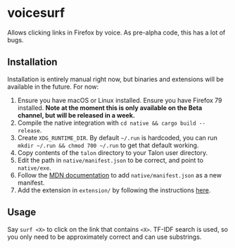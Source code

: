 # voicesurf

Allows clicking links in Firefox by voice. As pre-alpha code, this has a
lot of bugs.

## Installation

Installation is entirely manual right now, but binaries and extensions
will be available in the future. For now:

1. Ensure you have macOS or Linux installed.
   Ensure you have Firefox 79 installed. __Note at the moment this is
   only available on the Beta channel, but will be released in a week.__
2. Compile the native integration with `cd native && cargo build --release`.
3. Create `XDG_RUNTIME_DIR`. By default `~/.run` is hardcoded, you can
   run `mkdir ~/.run && chmod 700 ~/.run` to get that default working.
4. Copy contents of the `talon` directory to your Talon user directory.
5. Edit the path in `native/manifest.json` to be correct, and point to
   `native/exe`.
6. Follow the [MDN documentation](https://developer.mozilla.org/en-US/docs/Mozilla/Add-ons/WebExtensions/Native_manifests#Manifest_location)
   to add `native/manifest.json` as a new manifest.
7. Add the extension in `extension/` by following the instructions
   [here](https://developer.mozilla.org/en-US/docs/Mozilla/Add-ons/WebExtensions/Your_first_WebExtension#Installing).

## Usage

Say `surf <X>` to click on the link that contains `<X>`. TF-IDF search
is used, so you only need to be approximately correct and can use
substrings.

